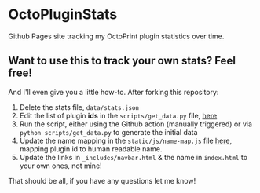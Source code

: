 # OctoPluginStats
Github Pages site tracking my OctoPrint plugin statistics over time.

## Want to use this to track your own stats? Feel free!
And I'll even give you a little how-to. After forking this repository:

1. Delete the stats file, `data/stats.json`
2. Edit the list of plugin **ids** in the `scripts/get_data.py` file, [here](https://github.com/cp2004/OctoPluginStats/blob/daf91dad6867dfc3b0fc266a2b921c3f872817b1/scripts/get_data.py#L14-L19)
3. Run the script, either using the Github action (manually triggered) or via `python scripts/get_data.py` to generate the initial data
4. Update the name mapping in the `static/js/name-map.js` file [here](https://github.com/cp2004/OctoPluginStats/blob/main/static/js/name_map.js), 
mapping plugin id to human readable name.
5. Update the links in `_includes/navbar.html` & the name in `index.html` to your own ones, not mine!

That should be all, if you have any questions let me know!
